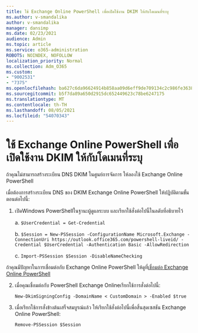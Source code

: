 ```yaml
---
title: ใช้ Exchange Online PowerShell เพื่อเปิดใช้งาน DKIM ให้กับโดเมนที่ระบุ
ms.author: v-smandalika
author: v-smandalika
manager: dansimp
ms.date: 02/23/2021
audience: Admin
ms.topic: article
ms.service: o365-administration
ROBOTS: NOINDEX, NOFOLLOW
localization_priority: Normal
ms.collection: Adm_O365
ms.custom:
- "9002531"
- "7375"
ms.openlocfilehash: ba627c6da96624914b858aa09d6eff9de709134c2c986fe363845c5ab2b66434
ms.sourcegitcommit: b5f7da89a650d2915dc652449623c78be6247175
ms.translationtype: MT
ms.contentlocale: th-TH
ms.lasthandoff: 08/05/2021
ms.locfileid: "54070343"
---
```

# <a name="use-exchange-online-powershell-to-enable-dkim-for-a-specific-domain"></a>ใช้ Exchange Online PowerShell เพื่อเปิดใช้งาน DKIM ให้กับโดเมนที่ระบุ

ถ้าคุณไม่สามารถสร้างระเบียน DNS DKIM ในศูนย์การจัดการ ให้ลองใช้ Exchange Online PowerShell 

เมื่อต้องการสร้างระเบียน DNS ของ DKIM Exchange Online PowerShell ให้ปฏิบัติตามขั้นตอนต่อไปนี้:

1. เปิดWindows PowerShellในฐานะผู้ดูแลระบบ และเรียกใช้สั่งต่อไปนี้ในลดับที่อธิบายไว้

    a. `$UserCredential = Get-Credential`

    b. `$Session = New-PSSession -ConfigurationName Microsoft.Exchange -ConnectionUri https://outlook.office365.com/powershell-liveid/ -Credential $UserCredential -Authentication Basic -AllowRedirection`

    c. `Import-PSSession $Session -DisableNameChecking`
    
ถ้าคุณมีปัญหาในการเชื่อมต่อกับ Exchange Online PowerShell ให้ดูที่[เชื่อมต่อ Exchange Online PowerShell](https://docs.microsoft.com/powershell/exchange/connect-to-exchange-online-powershell)

2. เมื่อคุณเชื่อมต่อกับ PowerShell Exchange Onlineเรียกใช้การสั่งต่อไปนี้:

    `New-DkimSigningConfig -DomainName < CustomDomain > -Enabled $true`

3. เมื่อเรียกใช้การสั่งข้างต้นเสร็จสมบูรณ์แล้ว ให้เรียกใช้สั่งต่อไปนี้เพื่อสิ้นสุดเซสชัน Exchange Online PowerShell:

    `Remove-PSSession $Session` 



